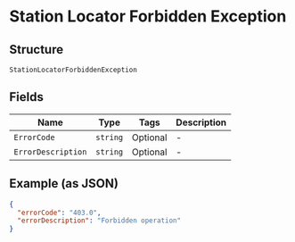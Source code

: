 
# Station Locator Forbidden Exception

## Structure

`StationLocatorForbiddenException`

## Fields

| Name | Type | Tags | Description |
|  --- | --- | --- | --- |
| `ErrorCode` | `string` | Optional | - |
| `ErrorDescription` | `string` | Optional | - |

## Example (as JSON)

```json
{
  "errorCode": "403.0",
  "errorDescription": "Forbidden operation"
}
```

